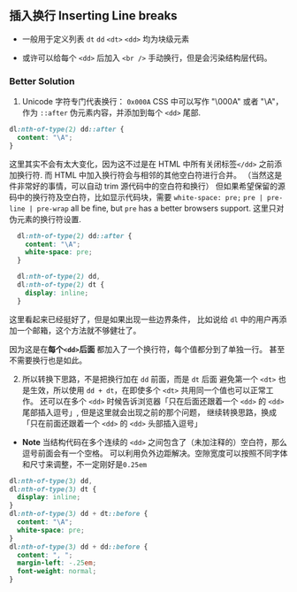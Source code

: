 ## 插入换行 Inserting Line breaks

- 一般用于定义列表 `dt` `dd`
`<dt>` `<dd>` 均为块级元素

- 或许可以给每个 `<dd>` 后加入 `<br />` 手动换行，但是会污染结构层代码。


### Better Solution
1. Unicode 字符专门代表换行： `0x000A`
CSS 中可以写作 "\000A" 或者 "\A"，作为 `::after` 伪元素内容，并添加到每个 `<dd>` 尾部.

```CSS
dl:nth-of-type(2) dd::after {
  content: "\A";
}
```

这里其实不会有太大变化，因为这不过是在 HTML 中所有关闭标签`</dd>` 之前添加换行符.
而 HTML 中加入换行符会与相邻的其他空白符进行合并。
（当然这是件非常好的事情，可以自动 trim 源代码中的空白符和换行）
但如果希望保留的源码中的换行符及空白符，比如显示代码块，需要 `white-space: pre;`
`pre | pre-line | pre-wrap` all be fine, but `pre` has a better browsers support.
这里只对伪元素的换行符设置.

```CSS
  dl:nth-of-type(2) dd::after {
    content: "\A";
    white-space: pre;
  }

  dl:nth-of-type(2) dd,
  dl:nth-of-type(2) dt {
    display: inline;
  }
```

这里看起来已经挺好了，但是如果出现一些边界条件，
比如说给 `dl` 中的用户再添加一个邮箱，这个方法就不够健壮了。

因为这是在**每个`<dd>`后面** 都加入了一个换行符，每个值都分到了单独一行。
甚至不需要换行也是如此。


2. 所以转换下思路，不是把换行加在 `dd` 前面，而是 `dt` 后面
避免第一个 `<dt>` 也是生效，所以使用 `dd + dt`，在即使多个 `<dt>` 共用同一个值也可以正常工作。
还可以在多个 `<dd>` 时候告诉浏览器「只在后面还跟着一个 `<dd>` 的 `<dd>` 尾部插入逗号」,
但是这里就会出现之前的那个问题，
继续转换思路，换成「只在前面还跟着一个 `<dd>` 的 `<dd>` 头部插入逗号」
- **Note** 当结构代码在多个连续的 `<dd>` 之间包含了（未加注释的）空白符，那么逗号前面会有一个空格。
可以利用负外边距解决。空隙宽度可以按照不同字体和尺寸来调整，不一定刚好是`0.25em`

```CSS
dl:nth-of-type(3) dd,
dl:nth-of-type(3) dt {
  display: inline;
}
dl:nth-of-type(3) dd + dt::before {
  content: "\A";
  white-space: pre;
}
dl:nth-of-type(3) dd + dd::before {
  content: ", ";
  margin-left: -.25em;
  font-weight: normal;
}

```


